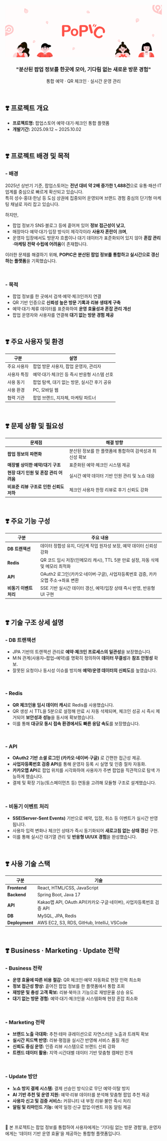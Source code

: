 ![POPIC Logo](/front/public/gitImg.png)
</br>

<h3 align="center">"분산된 팝업 정보를 한곳에 모아, 기다림 없는 새로운 방문 경험"</h3>
<p align="center">통합 예약 · QR 체크인 · 실시간 운영 관리</p>

</br>

## ❣️ 프로젝트 개요

- **프로젝트명:** 팝업스토어 예약·대기·체크인 통합 플랫폼
- **개발기간:** 2025.09.12 ~ 2025.10.02  

</br>

## ❣️ 프로젝트 배경 및 목적

### - 배경
2025년 상반기 기준, 팝업스토어는 **전년 대비 약 2배 증가한 1,488건**으로 유통·패션·IT 업계를 중심으로 빠르게 확산되고 있습니다.  
특히 성수·홍대·한남 등 도심 상권에 집중되어 운영되며 브랜드 경험 중심의 단기형 마케팅 채널로 자리 잡고 있습니다.  

하지만,  
- 팝업 정보가 SNS·블로그 등에 흩어져 있어 **정보 접근성이 낮고**,  
- 매장마다 예약·대기·입장 방식이 제각각이라 **사용자 혼란이 크며**,  
- 운영자 입장에서도 방문자 흐름이나 대기 데이터가 표준화되어 있지 않아 **혼잡 관리·마케팅 전략 수립에 어려움**이 존재합니다.  

이러한 문제를 해결하기 위해, **POPIC은 분산된 팝업 정보를 통합하고 실시간으로 갱신하는 플랫폼**을 기획했습니다.  

</br>

### - 목적
- 팝업 정보를 한 곳에서 검색·예약·체크인까지 연결  
- QR 기반 인증으로 **신뢰성 높은 방문 기록과 리뷰 생태계 구축**  
- 예약·대기·체류 데이터를 표준화하여 **운영 효율성과 혼잡 관리 개선**  
- 팝업 운영자와 사용자를 연결해 **대기 없는 방문 경험 제공**

</br>

## ❣️ 주요 사용자 및 환경

| 구분 | 설명 |
|------|------|
| 주요 사용자 | 팝업 방문 사용자, 팝업 운영자, 관리자 |
| 사용자 특징 | 예약·대기·체크인 등 즉시 반응형 시스템 선호 |
| 사용 동기 | 팝업 탐색, 대기 없는 방문, 실시간 후기 공유 |
| 사용 환경 | PC, 모바일 웹 |
| 협력 기관 | 팝업 브랜드, 지자체, 마케팅 파트너 |

</br>

## ❣️ 문제 상황 및 필요성

| 문제점 | 해결 방향 |
|--------|------------|
| **팝업 정보의 파편화** | 분산된 정보를 한 플랫폼에 통합하여 검색성과 최신성 확보 |
| **매장별 상이한 예약/대기 구조** | 표준화된 예약·체크인 시스템 제공 |
| **현장 대기 인원 및 혼잡 관리 어려움** | 실시간 예약 데이터 기반 인원 관리 및 노쇼 대응 |
| **비표준 리뷰 구조로 인한 신뢰도 저하** | 체크인 사용자 한정 리뷰로 후기 신뢰도 강화 |

</br>

## ❣️ 주요 기능 구성

| 구분 | 주요 내용 |
|------|------------|
| **DB 트랜잭션** | 데이터 정합성 유지, 다단계 작업 원자성 보장, 예약 데이터 신뢰성 강화 |
| **Redis** | QR 코드 임시 저장(인메모리 캐시), TTL 5분 만료 설정, 자동 삭제 및 메모리 최적화 |
| **API** | OAuth2 로그인(카카오·네이버·구글), 사업자등록번호 검증, 카카오맵 주소→좌표 변환 |
| **비동기 이벤트 처리** | SSE 기반 실시간 데이터 갱신, 예약/입장 상태 즉시 반영, 반응형 UI 구현 |

</br>

## ❣️ 기술 구조 상세 설명

### -  DB 트랜잭션
- JPA 기반의 트랜잭션 관리로 **예약·체크인 프로세스의 일관성**을 보장했습니다.  
- M:N 관계(사용자–팝업–예약)를 명확히 정의하여 **데이터 무결성**과 **참조 안정성** 확보.  
- 잘못된 요청이나 동시성 이슈를 방지해 **예약/운영 데이터의 신뢰도**를 높였습니다.
</br>

### -  Redis
- **QR 체크인용 임시 데이터 캐시**로 Redis를 사용했습니다.  
- QR 생성 시 TTL을 5분으로 설정해 만료 시 자동 삭제되며, 체크인 성공 시 즉시 제거되어 **보안성과 성능**을 동시에 확보했습니다.  
- 이를 통해 **대규모 동시 접속 환경에서도 빠른 응답 속도**를 보장했습니다.
</br>

### -  API
- **OAuth2 기반 소셜 로그인 (카카오·네이버·구글)** 로 간편한 접근성 제공.  
- **사업자등록번호 검증 API**를 통해 운영자 등록 시 실명 및 인증 절차 자동화.  
- **카카오맵 API**로 팝업 위치를 시각화하여 사용자가 주변 팝업을 직관적으로 탐색 가능하게 했습니다.  
- 결제 및 확장 기능(토스페이먼츠 등) 연동을 고려해 모듈형 구조로 설계했습니다.
</br>

### -  비동기 이벤트 처리
- **SSE(Server-Sent Events)** 기반으로 예약, 입장, 취소 등 이벤트가 실시간 반영됩니다.  
- 사용자 입력 변화나 체크인 상태가 즉시 동기화되어 **새로고침 없는 상태 갱신** 구현.  
- 이를 통해 실시간 대기열 관리 및 **반응형 UI/UX 경험**을 완성했습니다.

</br>

## ❣️ 사용 기술 스택

| 구분 | 기술 |
|------|------|
| **Frontend** | React, HTML/CSS, JavaScript |
| **Backend** | Spring Boot, Java 17 |
| **API** | Kakao맵 API, OAuth API(카카오·구글·네이버), 사업자등록번호 검증 API |
| **DB** | MySQL, JPA, Redis |
| **Deployment** | AWS EC2, S3, RDS, GitHub, IntelliJ, VSCode |

</br>

## ❣️ Business · Marketing · Update 전략

### -  Business 전략
- **운영 효율에 따른 비용 절감:** QR 체크인·예약 자동화로 현장 인력 최소화  
- **정보 접근성 향상:** 흩어진 팝업 정보를 한 플랫폼에서 통합 조회  
- **재방문 및 충성 고객 확보:** 리뷰·북마크 기능으로 재방문율 상승 유도  
- **대기 없는 방문 경험:** 예약·대기·체크인을 시스템화해 현장 혼잡 최소화  
</br>

### -  Marketing 전략
- **브랜드 노출 극대화:** 추천·테마 큐레이션으로 자연스러운 노출과 트래픽 확보  
- **실시간 피드백 반영:** 리뷰·평점을 실시간 반영해 서비스 품질 개선  
- **신뢰도 중심 운영:** 인증 리뷰 시스템으로 브랜드 신뢰 강화  
- **트렌드 데이터 활용:** 지역·시간대별 데이터 기반 맞춤형 캠페인 전개  
</br>

### -  Update 방안
- **노쇼 방지 결제 시스템:** 결제 선승인 방식으로 무단 예약·이탈 방지  
- **AI 기반 추천 및 운영 지원:** 예약·리뷰 데이터를 분석해 맞춤형 팝업 추천 제공  
- **사용자 신고 및 검증 서비스:** 커뮤니티 내 부정 리뷰·불만 즉시 처리  
- **알림 및 리마인드 기능:** 예약 일정·신규 팝업·이벤트 자동 알림 제공  

</br>

📎 본 프로젝트는 팝업 정보를 통합하여 사용자에게는 ‘기다림 없는 방문 경험’을, 운영자에게는 ‘데이터 기반 운영 효율’을 제공하는 통합형 플랫폼입니다.
